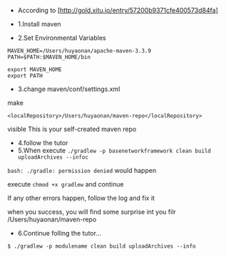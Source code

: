 * According to [http://gold.xitu.io/entry/57200b9371cfe400573d84fa]

* 1.Install maven
* 2.Set Environmental Variables
```
MAVEN_HOME=/Users/huyaonan/apache-maven-3.3.9
PATH=$PATH:$MAVEN_HOME/bin

export MAVEN_HOME
export PATH
```
* 3.change maven/conf/settings.xml

make 
```
<localRepository>/Users/huyaonan/maven-repo</localRepository>
```
visible
This is your self-created maven repo

* 4.follow the tutor
* 5.When execute 
`./gradlew -p basenetworkframework clean build uploadArchives --infoc`

`bash: ./gradle: permission denied` would happen

execute `chmod +x gradlew` and continue

If any other errors happen, follow the log and fix it

when you success, you will find some surprise int you filr /Users/huyaonan/maven-repo

* 6.Continue folling the tutor...

`$ ./gradlew -p modulename clean build uploadArchives --info`
